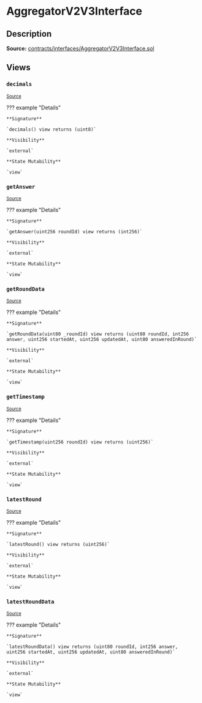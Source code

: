 # AggregatorV2V3Interface

## Description

**Source:** [contracts/interfaces/AggregatorV2V3Interface.sol](https://github.com/Synthetixio/synthetix/tree/v2.100.0/contracts/interfaces/AggregatorV2V3Interface.sol)

## Views

### `decimals`

<sub>[Source](https://github.com/Synthetixio/synthetix/tree/v2.100.0/contracts/interfaces/AggregatorV2V3Interface.sol#L8)</sub>

??? example "Details"

    **Signature**

    `decimals() view returns (uint8)`

    **Visibility**

    `external`

    **State Mutability**

    `view`

### `getAnswer`

<sub>[Source](https://github.com/Synthetixio/synthetix/tree/v2.100.0/contracts/interfaces/AggregatorV2V3Interface.sol#L10)</sub>

??? example "Details"

    **Signature**

    `getAnswer(uint256 roundId) view returns (int256)`

    **Visibility**

    `external`

    **State Mutability**

    `view`

### `getRoundData`

<sub>[Source](https://github.com/Synthetixio/synthetix/tree/v2.100.0/contracts/interfaces/AggregatorV2V3Interface.sol#L14)</sub>

??? example "Details"

    **Signature**

    `getRoundData(uint80 _roundId) view returns (uint80 roundId, int256 answer, uint256 startedAt, uint256 updatedAt, uint80 answeredInRound)`

    **Visibility**

    `external`

    **State Mutability**

    `view`

### `getTimestamp`

<sub>[Source](https://github.com/Synthetixio/synthetix/tree/v2.100.0/contracts/interfaces/AggregatorV2V3Interface.sol#L12)</sub>

??? example "Details"

    **Signature**

    `getTimestamp(uint256 roundId) view returns (uint256)`

    **Visibility**

    `external`

    **State Mutability**

    `view`

### `latestRound`

<sub>[Source](https://github.com/Synthetixio/synthetix/tree/v2.100.0/contracts/interfaces/AggregatorV2V3Interface.sol#L6)</sub>

??? example "Details"

    **Signature**

    `latestRound() view returns (uint256)`

    **Visibility**

    `external`

    **State Mutability**

    `view`

### `latestRoundData`

<sub>[Source](https://github.com/Synthetixio/synthetix/tree/v2.100.0/contracts/interfaces/AggregatorV2V3Interface.sol#L25)</sub>

??? example "Details"

    **Signature**

    `latestRoundData() view returns (uint80 roundId, int256 answer, uint256 startedAt, uint256 updatedAt, uint80 answeredInRound)`

    **Visibility**

    `external`

    **State Mutability**

    `view`
